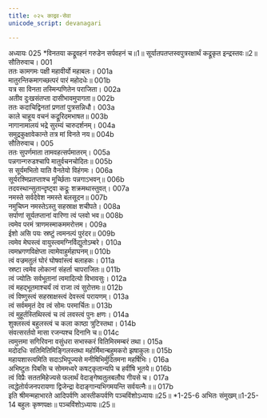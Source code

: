 ```yaml
---
title: ०२५ काद्रव-सेवा
unicode_script: devanagari

---
```



अध्यायः 025
*विनतया कद्रूवहनं गरुडेन सर्पवहनं च॥1॥ सूर्यातपतप्तस्वपुत्ररक्षार्थं कद्रूकृत इन्द्रस्तवः॥2॥
सौतिरुवाच।	001  
ततः कामगमः पक्षी महावीर्यो महाबलः।	001a  
मातुरन्तिकमागच्छत्परं पारं महोदधेः॥	001b  
यत्र सा विनता तस्मिन्पणितेन पराजिता।	002a  
अतीव दुःखसंतप्ता दासीभावमुपागता॥	002b  
ततः कदाचिद्विनतां प्रणतां पुत्रसन्निधौ।	003a  
काले चाहूय वचनं कद्रूरिदमभाषत॥	003b  
नागानामालयं भद्रे सुरम्यं चारुदर्शनम्।	004a  
समुद्रकुक्षावेकान्ते तत्र मां विनते नय॥	004b  
सौतिरुवाच।	005  
ततः सुपर्णमाता तामवहत्सर्पमातरम्।	005a  
पन्नगान्गरुडश्चापि मातुर्वचनचोदितः॥	005b  
स सूर्यमभितो याति वैनतेयो विहंगमः।	006a  
सूर्यरश्मिप्रतप्ताश्च मूर्च्छिताः पन्नगाऽभवन्॥	006b  
तदवस्थान्सुतान्दृष्ट्वा कद्रूः शक्रमथास्तुवत्।	007a  
नमस्ते सर्वदेवेश नमस्ते बलसूदन॥	007b  
नमुचिघ्न नमस्तेऽस्तु सहस्राक्ष शचीपते।	008a  
सर्पाणां सूर्यतप्तानां वारिणा त्वं प्लवो भव॥	008b  
त्वमेव परमं त्राणमस्माकममरोत्तम।	009a  
ईशो असि पयः स्रष्टुं त्वमनल्पं पुरंदर॥	009b  
त्वमेव मेघस्त्वं वायुस्त्वमग्निर्विद्युतोऽम्बरे।	010a  
त्वमभ्रगणविक्षेप्ता त्वामेवाहुर्महाघनम्॥	010b  
त्वं वज्रमतुलं घोरं घोषवांस्त्वं बलाहकः।	011a  
स्रष्टा त्वमेव लोकानां संहर्ता चापराजितः॥	011b  
त्वं ज्योतिः सर्वभूतानां त्वमादित्यो विभावसुः।	012a  
त्वं महद्भूतमाश्चर्यं त्वं राजा त्वं सुरोत्तमः॥	012b  
त्वं विष्णुस्त्वं सहस्राक्षस्त्वं देवस्त्वं परायणम्।	013a  
त्वं सर्वममृतं देव त्वं सोमः परमार्चितः॥	013b  
त्वं मुहूर्तस्तिथिस्त्वं च त्वं लवस्त्वं पुनः क्षणः।	014a  
शुक्लस्त्वं बहुलस्त्वं च कला काष्ठा त्रुटिस्तथा।	014b  
संवत्सरर्तवो मासा रजन्यश्च दिनानि च॥	014c  
त्वमुत्तमा सगिरिवना वसुंधरा सभास्करं वितिमिरमम्बरं तथा।	015a  
मदोदधिः सतिमितिमिङ्गिलस्तथा महोर्मिमान्बहुमकरो झषाकुलः॥	015b  
महायशास्त्वमिति सदाऽभिपूज्यसे मनीषिभिर्मुदितमना महर्षिभिः।	016a  
अभिष्टुतः पिबसि च सोममध्वरे कषट्कृतान्यपि च हवींषि भूतये॥	016b  
त्वं विप्रैः सततमिहेज्यसे फलार्थं वेदाङ्गेष्वतुलबलौघ गीयसे च।	017a  
त्वद्धेतोर्यजनपरायणा द्विजेन्द्रा वेदाङ्गान्यभिगमयन्ति सर्वयत्नैः॥॥	017b  
इति श्रीमन्महाभारते आदिपर्वणि आस्तीकपर्वणि पञ्चविंशोऽध्यायः॥25॥
*1-25-6 अभितः संमुखम्॥1-25-14 बहुलः कृष्णपक्षः॥ पञ्चविंशोऽध्यायः॥25॥